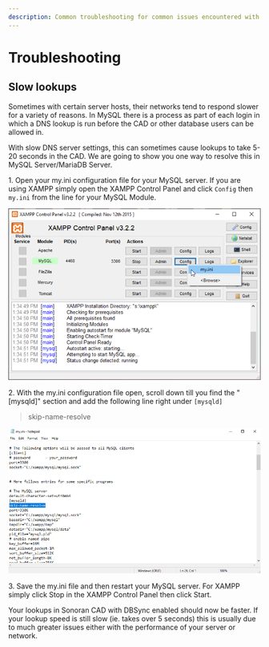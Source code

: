 ```yaml
---
description: Common troubleshooting for common issues encountered with Database Sync
---
```


# Troubleshooting

## Slow lookups

Sometimes with certain server hosts, their networks tend to respond slower for a variety of reasons. In MySQL there is a process as part of each login in which a DNS lookup is run before the CAD or other database users can be allowed in.&#x20;

With slow DNS server settings, this can sometimes cause lookups to take 5-20 seconds in the CAD. We are going to show you one way to resolve this in MySQL Server/MariaDB Server.

1\. Open your my.ini configuration file for your MySQL server. If you are using XAMPP simply open the XAMPP Control Panel and click `Config` then `my.ini` from the line for your MySQL Module.

![XAMPP - Opening my.ini configuration file](<../../.gitbook/assets/image (291).png>)

2\. With the my.ini configuration file open, scroll down till you find the "\[mysqld]" section and add the following line right under `[mysqld]`

> skip-name-resolve

![MySQL my.ini configuration file](<../../.gitbook/assets/image (302).png>)

3\. Save the my.ini file and then restart your MySQL server. For XAMPP simply click Stop in the XAMPP Control Panel then click Start.

Your lookups in Sonoran CAD with DBSync enabled should now be faster. If your lookup speed is still slow (ie. takes over 5 seconds) this is usually due to much greater issues either with the performance of your server or network.
